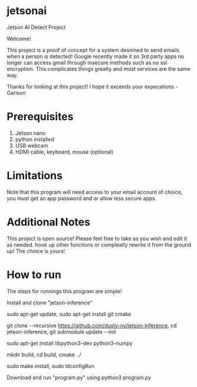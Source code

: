 # jetsonai
Jetson AI Detect Project

Welcome!

This project is a proof of concept for a system desnined to send emails when a person is detected! 
Google recently made it so 3rd party apps no longer can access gmail through insecure methods such as no ssl encryption. This complicates things greatly and most services are the same way.

Thanks for looking at this project! I hope it exceeds your expecations
-Garison

# Prerequisites

1. Jetson nano
2. python installed
3. USB webcam
4. HDMI cable, keyboard, mouse (optional)


# Limitations

Note that this program will need access to your email account of choice, you must get an app password and or allow less secure apps.

# Additional Notes

This project is open source! Please feel free to take as you wish and edit it as needed. hook up other functions or compleatly rewrite it from the ground up! The choice is yours!

# How to run

The steps for runnings this program are simple!

Install and clone "jetson-inference"

sudo apt-get update,
sudo apt-get install git cmake

git clone --recursive https://github.com/dusty-nv/jetson-inference,
cd jetson-inference,
git submodule update --init


sudo apt-get install libpython3-dev python3-numpy

mkdir build,
cd build,
cmake ../

sudo make install,
sudo ldconfigRun

Download and run "program.py" using
python3 program.py
